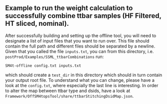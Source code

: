 ## Example to run the weight calculation to successfully combine ttbar samples (HF Filtered, HT sliced, nominal).

After successfully building and setting up the offline tool, you will need to designate a list of input files that you want to run over. This file should contain the full path and different files should be separated by a newline. Given that you called the file `inputs.txt`, you can from this directory, i.e. `postProd/Examples/SSML_ttbarCombinations` run:

```
SM4t-offline config.txt inputs.txt
```

which should create a `test_dir` in this directory which should in turn contain your output root file. To understand what you can change, please have a look at the `config.txt`, where especially the last line is interesting. In order to alter the map between ttbar type and dsids, have a look at `Framework/OffSM4topsTool/share/ttbarStitchingDsidMap.json`.
